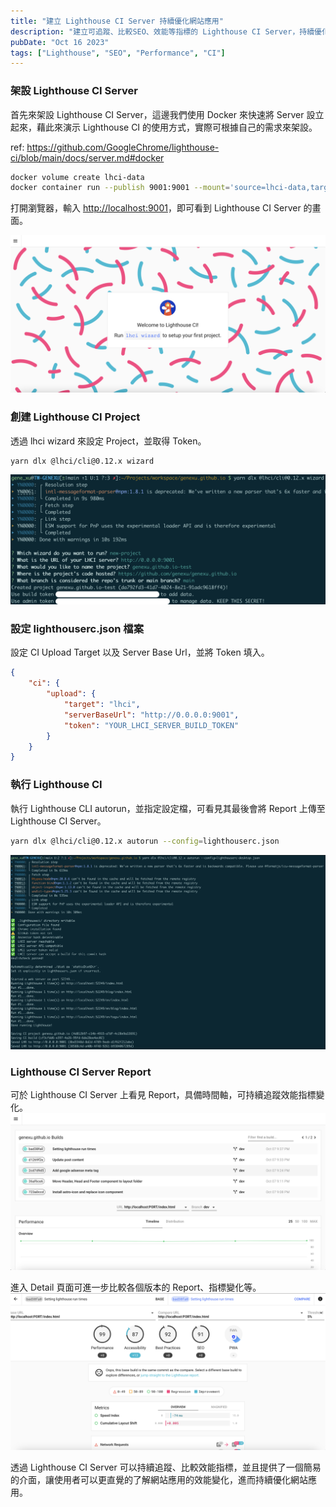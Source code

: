 ```yaml
---
title: "建立 Lighthouse CI Server 持續優化網站應用"
description: "建立可追蹤、比較SEO、效能等指標的 Lighthouse CI Server，持續優化你的網站應用"
pubDate: "Oct 16 2023"
tags: ["Lighthouse", "SEO", "Performance", "CI"]
---
```


### 架設 Lighthouse CI Server

首先來架設 Lighthouse CI Server，這邊我們使用 Docker 來快速將 Server 設立起來，藉此來演示 Lighthouse CI 的使用方式，實際可根據自己的需求來架設。

ref: <https://github.com/GoogleChrome/lighthouse-ci/blob/main/docs/server.md#docker>

```bash
docker volume create lhci-data
docker container run --publish 9001:9001 --mount='source=lhci-data,target=/data' --detach patrickhulce/lhci-server
```

打開瀏覽器，輸入 <http://localhost:9001>，即可看到 Lighthouse CI Server 的畫面。

![](../../../assets/images/lighthouse-ci-server-welcome.png)

### 創建 Lighthouse CI Project

透過 lhci wizard 來設定 Project，並取得 Token。

```bash
yarn dlx @lhci/cli@0.12.x wizard
```

![](../../../assets/images/lighthouse-ci-server-wizard.png)

### 設定 lighthouserc.json 檔案

設定 CI Upload Target 以及 Server Base Url，並將 Token 填入。

```json
{
	"ci": {
		"upload": {
			"target": "lhci",
			"serverBaseUrl": "http://0.0.0.0:9001",
			"token": "YOUR_LHCI_SERVER_BUILD_TOKEN"
		}
	}
}
```

### 執行 Lighthouse CI

執行 Lighthouse CLI autorun，並指定設定檔，可看見其最後會將 Report 上傳至 Lighthouse CI Server。

```bash
yarn dlx @lhci/cli@0.12.x autorun --config=lighthouserc.json
```

![](../../../assets/images/lighthouse-ci-server-autorun.png)

### Lighthouse CI Server Report

可於 Lighthouse CI Server 上看見 Report，具備時間軸，可持續追蹤效能指標變化。
![](../../../assets/images/lighthouse-ci-server-report-1.png)

進入 Detail 頁面可進一步比較各個版本的 Report、指標變化等。
![](../../../assets/images/lighthouse-ci-server-report-2.png)

透過 Lighthouse CI Server 可以持續追蹤、比較效能指標，並且提供了一個簡易的介面，讓使用者可以更直覺的了解網站應用的效能變化，進而持續優化網站應用。
